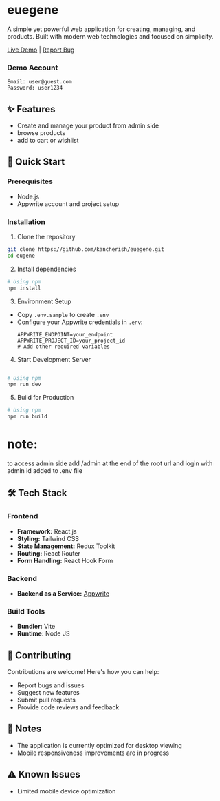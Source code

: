 # euegene

A simple yet powerful web application for creating, managing, and products. Built with modern web technologies and focused on simplicity.

[Live Demo](https://euegene.vercel.app/) | [Report Bug](https://github.com/kancherish/euegene/issues)

### Demo Account
```
Email: user@guest.com
Password: user1234
```

## ✨ Features

- Create and manage your product from admin side
- browse products
- add to cart or wishlist


## 🚀 Quick Start

### Prerequisites

- Node.js
- Appwrite account and project setup


### Installation

1. Clone the repository
```bash
git clone https://github.com/kancherish/euegene.git
cd eugene
```

2. Install dependencies
```bash
# Using npm
npm install
```

3. Environment Setup
- Copy `.env.sample` to create `.env`
- Configure your Appwrite credentials in `.env`:
  ```
  APPWRITE_ENDPOINT=your_endpoint
  APPWRITE_PROJECT_ID=your_project_id
  # Add other required variables
  ```

4. Start Development Server
```bash

# Using npm
npm run dev
```

5. Build for Production
```bash
# Using npm
npm run build
```

# note:
to access admin side add /admin at the end of the root url and login with admin id added to .env file

## 🛠️ Tech Stack

### Frontend
- **Framework:** React.js
- **Styling:** Tailwind CSS
- **State Management:** Redux Toolkit
- **Routing:** React Router
- **Form Handling:** React Hook Form

### Backend
- **Backend as a Service:** [Appwrite](https://www.appwrite.io)

### Build Tools
- **Bundler:** Vite
- **Runtime:** Node JS

## 🤝 Contributing

Contributions are welcome! Here's how you can help:

- Report bugs and issues
- Suggest new features
- Submit pull requests
- Provide code reviews and feedback

## 📝 Notes

- The application is currently optimized for desktop viewing
- Mobile responsiveness improvements are in progress

## ⚠️ Known Issues

- Limited mobile device optimization
